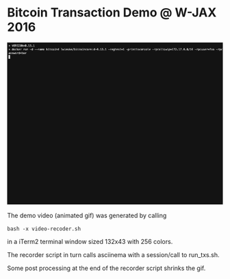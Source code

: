 # Bitcoin Transaction Demo @ W-JAX 2016

![](https://github.com/lwieske/wjax-2016-bitcoin-demo/blob/master/demo800x600.gif)

The demo video (animated gif) was generated by calling

```
bash -x video-recoder.sh
```

in a iTerm2 terminal window sized 132x43 with 256 colors.

The recorder script in turn calls asciinema with a session/call to run_txs.sh.

Some post processing at the end of the recorder script shrinks the gif.
